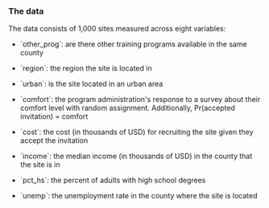 ### The data

<!-- the html id tags tie this text to the popover elements -->

The data consists of 1,000 sites measured across eight variables:
- <p id="description_text_other_prog">`other_prog`: are there other training programs available in the same county </p>
- <p id="description_text_region">`region`: the region the site is located in </p>
- <p id="description_text_urban">`urban`: is the site located in an urban area </p>
- <p id="description_text_comfort">`comfort`: the program administration's response to a survey about their comfort level with random assignment. Additionally, Pr(accepted invitation) = comfort </p>
- <p id="description_text_cost">`cost`: the cost (in thousands of USD) for recruiting the site given they accept the invitation </p>
- <p id="description_text_income">`income`: the median  income (in thousands of USD) in the county that the site is in </p>
- <p id="description_text_pct_hs">`pct_hs`: the percent of adults with high school degrees </p>
- <p id="description_text_unemp">`unemp`: the unemployment rate in the county where the site is located </p>

